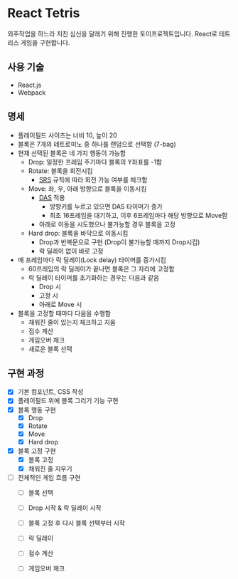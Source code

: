 # React Tetris

외주작업을 하느라 지친 심신을 달래기 위해 진행한 토이프로젝트입니다. React로 테트리스 게임을 구현합니다.

## 사용 기술

- React.js
- Webpack

## 명세

- 플레이필드 사이즈는 너비 10, 높이 20
- 블록은 7개의 테트로미노 중 하나를 랜덤으로 선택함 (7-bag)
- 현재 선택된 블록은 네 가지 행동이 가능함
  - Drop: 일정한 프레임 주기마다 블록의 Y좌표를 -1함
  - Rotate: 블록을 회전시킴
    - [SRS](https://tetris.fandom.com/wiki/SRS) 규칙에 따라 회전 가능 여부를 체크함
  - Move: 좌, 우, 아래 방향으로 블록을 이동시킴
    - [DAS](https://tetris.fandom.com/wiki/DAS) 적용
      - 방향키를 누르고 있으면 DAS 타이머가 증가
      - 최초 16프레임을 대기하고, 이후 6프레임마다 해당 방향으로 Move함
    - 아래로 이동을 시도했으나 불가능할 경우 블록을 고정
  - Hard drop: 블록을 바닥으로 이동시킴
    - Drop과 반복문으로 구현 (Drop이 불가능할 때까지 Drop시킴)
    - 락 딜레이 없이 바로 고정
- 매 프레임마다 락 딜레이(Lock delay) 타이머를 증가시킴
  - 60프레임의 락 딜레이가 끝나면 블록은 그 자리에 고정함
  - 락 딜레이 타이머를 초기화하는 경우는 다음과 같음
    - Drop 시
    - 고정 시
    - 아래로 Move 시
- 블록을 고정할 때마다 다음을 수행함
  - 채워진 줄이 있는지 체크하고 지움
  - 점수 계산
  - 게임오버 체크
  - 새로운 블록 선택

## 구현 과정

- [x] 기본 컴포넌트, CSS 작성
- [x] 플레이필드 위에 블록 그리기 기능 구현
- [x] 블록 행동 구현
  - [x] Drop
  - [x] Rotate
  - [x] Move
  - [x] Hard drop
- [x] 블록 고정 구현
  - [x] 블록 고정
  - [x] 채워진 줄 지우기
- [ ] 전체적인 게임 흐름 구현
  - [ ] 블록 선택
  - [ ] Drop 시작 & 락 딜레이 시작
  - [ ] 블록 고정 후 다시 블록 선택부터 시작
  - [ ] 락 딜레이
  - [ ] 점수 계산
  - [ ] 게임오버 체크

